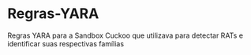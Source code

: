 # Regras-YARA
Regras YARA para a Sandbox Cuckoo que utilizava para detectar RATs e identificar suas respectivas famílias
